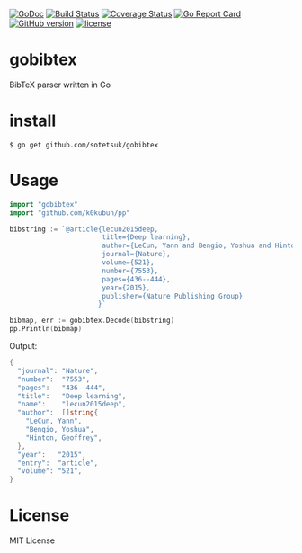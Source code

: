 [![GoDoc](https://godoc.org/github.com/sotetsuk/gobibtex?status.svg)](https://godoc.org/github.com/sotetsuk/gobibtex)
[![Build Status](https://travis-ci.org/sotetsuk/gobibtex.svg?branch=master)](https://travis-ci.org/sotetsuk/gobibtex)
[![Coverage Status](https://coveralls.io/repos/github/sotetsuk/gobibtex/badge.svg?branch=master)](https://coveralls.io/github/sotetsuk/gobibtex?branch=master)
[![Go Report Card](https://goreportcard.com/badge/github.com/sotetsuk/gobibtex)](https://goreportcard.com/report/github.com/sotetsuk/gobibtex)
[![GitHub version](https://badge.fury.io/gh/sotetsuk%2Fgobibtex.svg)](https://badge.fury.io/gh/sotetsuk%2Fgobibtex)
[![license](https://img.shields.io/github/license/mashape/apistatus.svg?maxAge=2592000)]()

# gobibtex
BibTeX parser written in Go

# install

```
$ go get github.com/sotetsuk/gobibtex
```

# Usage

```go
import "gobibtex"
import "github.com/k0kubun/pp"

bibstring := `@article{lecun2015deep,
                       title={Deep learning},
                       author={LeCun, Yann and Bengio, Yoshua and Hinton, Geoffrey},
                       journal={Nature},
                       volume={521},
                       number={7553},
                       pages={436--444},
                       year={2015},
                       publisher={Nature Publishing Group}
                      }`

bibmap, err := gobibtex.Decode(bibstring)
pp.Println(bibmap)
```

Output: 
```go
{
  "journal": "Nature",
  "number":  "7553",
  "pages":   "436--444",
  "title":   "Deep learning",
  "name":    "lecun2015deep",
  "author":  []string{
    "LeCun, Yann",
    "Bengio, Yoshua",
    "Hinton, Geoffrey",
  },
  "year":   "2015",
  "entry":  "article",
  "volume": "521",
}
```

# License
MIT License
